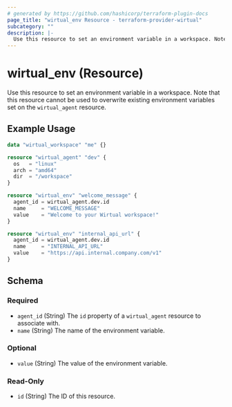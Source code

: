 ```yaml
---
# generated by https://github.com/hashicorp/terraform-plugin-docs
page_title: "wirtual_env Resource - terraform-provider-wirtual"
subcategory: ""
description: |-
  Use this resource to set an environment variable in a workspace. Note that this resource cannot be used to overwrite existing environment variables set on the wirtual_agent resource.
---
```


# wirtual_env (Resource)

Use this resource to set an environment variable in a workspace. Note that this resource cannot be used to overwrite existing environment variables set on the `wirtual_agent` resource.

## Example Usage

```terraform
data "wirtual_workspace" "me" {}

resource "wirtual_agent" "dev" {
  os   = "linux"
  arch = "amd64"
  dir  = "/workspace"
}

resource "wirtual_env" "welcome_message" {
  agent_id = wirtual_agent.dev.id
  name     = "WELCOME_MESSAGE"
  value    = "Welcome to your Wirtual workspace!"
}

resource "wirtual_env" "internal_api_url" {
  agent_id = wirtual_agent.dev.id
  name     = "INTERNAL_API_URL"
  value    = "https://api.internal.company.com/v1"
}
```

<!-- schema generated by tfplugindocs -->
## Schema

### Required

- `agent_id` (String) The `id` property of a `wirtual_agent` resource to associate with.
- `name` (String) The name of the environment variable.

### Optional

- `value` (String) The value of the environment variable.

### Read-Only

- `id` (String) The ID of this resource.
